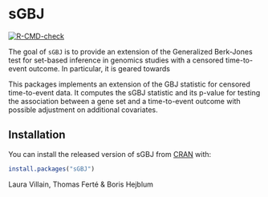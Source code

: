 
# sGBJ

<!-- badges: start -->
[![R-CMD-check](https://github.com/lauravillain/sGBJ/workflows/R-CMD-check/badge.svg)](https://github.com/lauravillain/sGBJ/actions)
<!-- badges: end -->

The goal of `sGBJ` is to provide an extension of the Generalized Berk-Jones test for set-based inference in genomics studies with a censored time-to-event outcome. In particular, it is geared towards 

This packages implements an extension of the GBJ statistic for censored time-to-event data. It computes the sGBJ statistic and its p-value for testing the association between a gene set and a time-to-event outcome with possible adjustment on additional covariates.

## Installation

You can install the released version of sGBJ from [CRAN](https://CRAN.R-project.org) with:

``` r
install.packages("sGBJ")
```

Laura Villain, Thomas Ferté & Boris Hejblum

